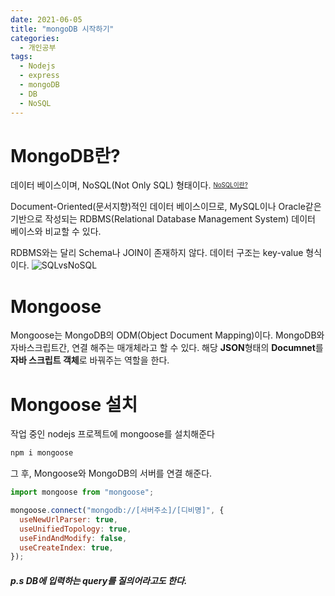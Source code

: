 ```yaml
---
date: 2021-06-05
title: "mongoDB 시작하기"
categories:
  - 개인공부
tags:
  - Nodejs
  - express
  - mongoDB
  - DB
  - NoSQL
---
```


# MongoDB란?

데이터 베이스이며, NoSQL(Not Only SQL) 형태이다.
<sup><sub>[NoSQL이란?](https://rnrudxo2872.github.io/개인공부/nosql/)</sub></sup>

Document-Oriented(문서지향)적인 데이터 베이스이므로, MySQL이나 Oracle같은 기반으로 작성되는 RDBMS(Relational Database Management System) 데이터 베이스와 비교할 수 있다.

RDBMS와는 달리 Schema나 JOIN이 존재하지 않다.
데이터 구조는 key-value 형식이다.
![SQLvsNoSQL](https://rnrudxo2872.github.io/assets/images/sql_vs_nosql.png)

# Mongoose

Mongoose는 MongoDB의 ODM(Object Document Mapping)이다.
MongoDB와 자바스크립트간, 연결 해주는 매개체라고 할 수 있다.
해당 **JSON**형태의 **Documnet**를 **자바 스크립트 객체**로 바꿔주는 역할을 한다.

# Mongoose 설치

작업 중인 nodejs 프로젝트에 mongoose를 설치해준다

```bash
npm i mongoose
```

그 후, Mongoose와 MongoDB의 서버를 연결 해준다.

```javascript
import mongoose from "mongoose";

mongoose.connect("mongodb://[서버주소]/[디비명]", {
  useNewUrlParser: true,
  useUnifiedTopology: true,
  useFindAndModify: false,
  useCreateIndex: true,
});
```

##### p.s DB에 입력하는 query를 질의어라고도 한다.
